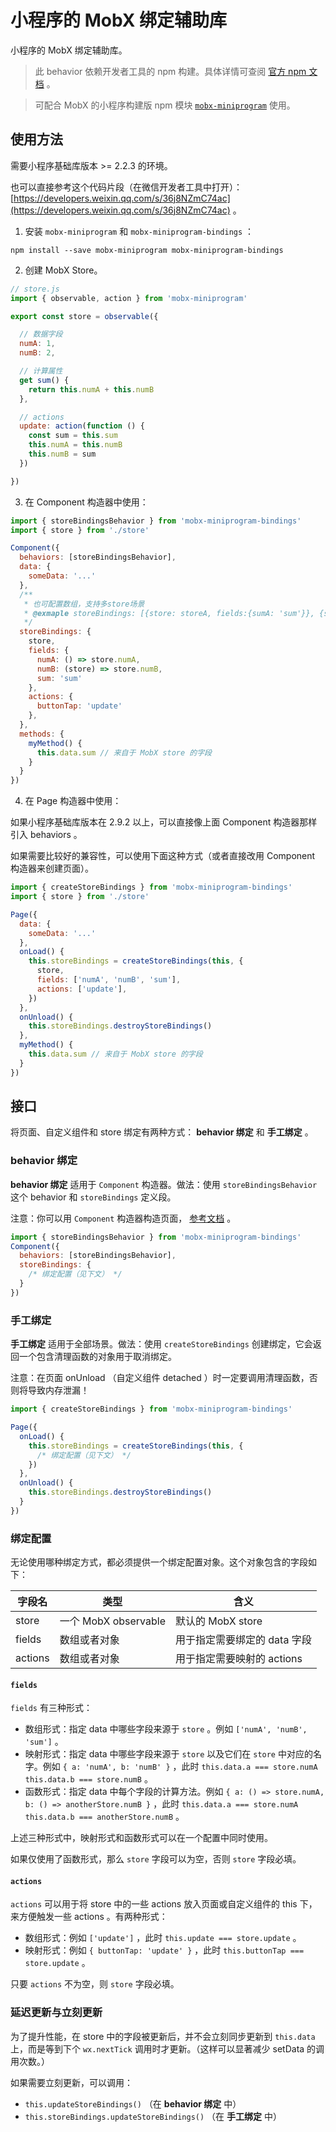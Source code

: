 # 小程序的 MobX 绑定辅助库

小程序的 MobX 绑定辅助库。

> 此 behavior 依赖开发者工具的 npm 构建。具体详情可查阅 [官方 npm 文档](https://developers.weixin.qq.com/miniprogram/dev/devtools/npm.html) 。

> 可配合 MobX 的小程序构建版 npm 模块 [`mobx-miniprogram`](https://github.com/wechat-miniprogram/mobx) 使用。

## 使用方法

需要小程序基础库版本 >= 2.2.3 的环境。

也可以直接参考这个代码片段（在微信开发者工具中打开）： [https://developers.weixin.qq.com/s/36j8NZmC74ac](https://developers.weixin.qq.com/s/36j8NZmC74ac) 。

1. 安装 `mobx-miniprogram` 和 `mobx-miniprogram-bindings` ：

```
npm install --save mobx-miniprogram mobx-miniprogram-bindings
```

2. 创建 MobX Store。

```js
// store.js
import { observable, action } from 'mobx-miniprogram'

export const store = observable({

  // 数据字段
  numA: 1,
  numB: 2,

  // 计算属性
  get sum() {
    return this.numA + this.numB
  },

  // actions
  update: action(function () {
    const sum = this.sum
    this.numA = this.numB
    this.numB = sum
  })

})
```

3. 在 Component 构造器中使用：

```js
import { storeBindingsBehavior } from 'mobx-miniprogram-bindings'
import { store } from './store'

Component({
  behaviors: [storeBindingsBehavior],
  data: {
    someData: '...'
  },
  /**
   * 也可配置数组，支持多store场景
   * @exmaple storeBindings: [{store: storeA, fields:{sumA: 'sum'}}, {store: storeB, fields:{sumB: 'sum'}}]
   */
  storeBindings: {
    store,
    fields: {
      numA: () => store.numA,
      numB: (store) => store.numB,
      sum: 'sum'
    },
    actions: {
      buttonTap: 'update'
    },
  },
  methods: {
    myMethod() {
      this.data.sum // 来自于 MobX store 的字段
    }
  }
})
```

4. 在 Page 构造器中使用：

如果小程序基础库版本在 2.9.2 以上，可以直接像上面 Component 构造器那样引入 behaviors 。

如果需要比较好的兼容性，可以使用下面这种方式（或者直接改用 Component 构造器来创建页面）。

```js
import { createStoreBindings } from 'mobx-miniprogram-bindings'
import { store } from './store'

Page({
  data: {
    someData: '...'
  },
  onLoad() {
    this.storeBindings = createStoreBindings(this, {
      store,
      fields: ['numA', 'numB', 'sum'],
      actions: ['update'],
    })
  },
  onUnload() {
    this.storeBindings.destroyStoreBindings()
  },
  myMethod() {
    this.data.sum // 来自于 MobX store 的字段
  }
})
```

## 接口

将页面、自定义组件和 store 绑定有两种方式： **behavior 绑定** 和 **手工绑定** 。

### behavior 绑定

**behavior 绑定** 适用于 `Component` 构造器。做法：使用 `storeBindingsBehavior` 这个 behavior 和 `storeBindings` 定义段。

注意：你可以用 `Component` 构造器构造页面， [参考文档](https://developers.weixin.qq.com/miniprogram/dev/framework/app-service/page.html#%E4%BD%BF%E7%94%A8-Component-%E6%9E%84%E9%80%A0%E5%99%A8%E6%9E%84%E9%80%A0%E9%A1%B5%E9%9D%A2) 。

```js
import { storeBindingsBehavior } from 'mobx-miniprogram-bindings'
Component({
  behaviors: [storeBindingsBehavior],
  storeBindings: {
    /* 绑定配置（见下文） */
  }
})
```

### 手工绑定

**手工绑定** 适用于全部场景。做法：使用 `createStoreBindings` 创建绑定，它会返回一个包含清理函数的对象用于取消绑定。

注意：在页面 onUnload （自定义组件 detached ）时一定要调用清理函数，否则将导致内存泄漏！

```js
import { createStoreBindings } from 'mobx-miniprogram-bindings'

Page({
  onLoad() {
    this.storeBindings = createStoreBindings(this, {
      /* 绑定配置（见下文） */
    })
  },
  onUnload() {
    this.storeBindings.destroyStoreBindings()
  }
})
```

### 绑定配置

无论使用哪种绑定方式，都必须提供一个绑定配置对象。这个对象包含的字段如下：

| 字段名 | 类型 | 含义 |
| ------ | ---- | ---- |
| store | 一个 MobX observable | 默认的 MobX store |
| fields | 数组或者对象 | 用于指定需要绑定的 data 字段 |
| actions | 数组或者对象 | 用于指定需要映射的 actions |

#### `fields`

`fields` 有三种形式：

* 数组形式：指定 data 中哪些字段来源于 `store` 。例如 `['numA', 'numB', 'sum']` 。
* 映射形式：指定 data 中哪些字段来源于 `store` 以及它们在 `store` 中对应的名字。例如 `{ a: 'numA', b: 'numB' }` ，此时 `this.data.a === store.numA` `this.data.b === store.numB` 。
* 函数形式：指定 data 中每个字段的计算方法。例如 `{ a: () => store.numA, b: () => anotherStore.numB }` ，此时 `this.data.a === store.numA` `this.data.b === anotherStore.numB` 。

上述三种形式中，映射形式和函数形式可以在一个配置中同时使用。

如果仅使用了函数形式，那么 `store` 字段可以为空，否则 `store` 字段必填。

#### `actions`

`actions` 可以用于将 store 中的一些 actions 放入页面或自定义组件的 this 下，来方便触发一些 actions 。有两种形式：

* 数组形式：例如 `['update']` ，此时 `this.update === store.update` 。
* 映射形式：例如 `{ buttonTap: 'update' }` ，此时 `this.buttonTap === store.update` 。

只要 `actions` 不为空，则 `store` 字段必填。

### 延迟更新与立刻更新

为了提升性能，在 store 中的字段被更新后，并不会立刻同步更新到 `this.data` 上，而是等到下个 `wx.nextTick` 调用时才更新。（这样可以显著减少 setData 的调用次数。）

如果需要立刻更新，可以调用：

* `this.updateStoreBindings()` （在 **behavior 绑定** 中）
* `this.storeBindings.updateStoreBindings()`  （在 **手工绑定** 中）
